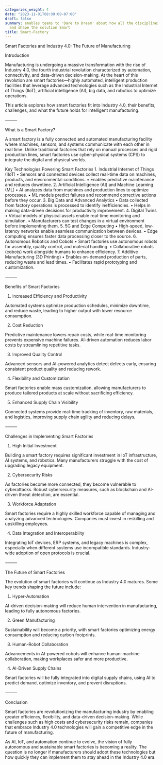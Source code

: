 ```yaml
---
categories_weight: 4
date: "2023-11-01T08:00:00-07:00"
draft: false
summary: enables teams to 'Dare to Dream' about how all the disciplines can resonate
  and shape the solution Smart
title: Smart-Factory
---
```

Smart Factories and Industry 4.0: The Future of Manufacturing

Introduction

Manufacturing is undergoing a massive transformation with the rise of Industry 4.0, the fourth industrial revolution characterized by automation, connectivity, and data-driven decision-making. At the heart of this revolution are smart factories—highly automated, intelligent production facilities that leverage advanced technologies such as the Industrial Internet of Things (IIoT), artificial intelligence (AI), big data, and robotics to optimize operations.

This article explores how smart factories fit into Industry 4.0, their benefits, challenges, and what the future holds for intelligent manufacturing.

⸻

What is a Smart Factory?

A smart factory is a fully connected and automated manufacturing facility where machines, sensors, and systems communicate with each other in real time. Unlike traditional factories that rely on manual processes and rigid production lines, smart factories use cyber-physical systems (CPS) to integrate the digital and physical worlds.

Key Technologies Powering Smart Factories
	1.	Industrial Internet of Things (IIoT)
	•	Sensors and connected devices collect real-time data on machines, products, and environmental conditions.
	•	Enables predictive maintenance and reduces downtime.
	2.	Artificial Intelligence (AI) and Machine Learning (ML)
	•	AI analyzes data from machines and production lines to optimize processes.
	•	ML models predict failures and recommend corrective actions before they occur.
	3.	Big Data and Advanced Analytics
	•	Data collected from factory operations is processed to identify inefficiencies.
	•	Helps in making data-driven decisions for productivity improvement.
	4.	Digital Twins
	•	Virtual models of physical assets enable real-time monitoring and simulation.
	•	Manufacturers can test changes in a virtual environment before implementing them.
	5.	5G and Edge Computing
	•	High-speed, low-latency networks enable seamless communication between devices.
	•	Edge computing ensures faster data processing closer to the source.
	6.	Autonomous Robotics and Cobots
	•	Smart factories use autonomous robots for assembly, quality control, and material handling.
	•	Collaborative robots (cobots) work alongside humans to enhance efficiency.
	7.	Additive Manufacturing (3D Printing)
	•	Enables on-demand production of parts, reducing waste and lead times.
	•	Facilitates rapid prototyping and customization.

⸻

Benefits of Smart Factories

1. Increased Efficiency and Productivity

Automated systems optimize production schedules, minimize downtime, and reduce waste, leading to higher output with lower resource consumption.

2. Cost Reduction

Predictive maintenance lowers repair costs, while real-time monitoring prevents expensive machine failures. AI-driven automation reduces labor costs by streamlining repetitive tasks.

3. Improved Quality Control

Advanced sensors and AI-powered analytics detect defects early, ensuring consistent product quality and reducing rework.

4. Flexibility and Customization

Smart factories enable mass customization, allowing manufacturers to produce tailored products at scale without sacrificing efficiency.

5. Enhanced Supply Chain Visibility

Connected systems provide real-time tracking of inventory, raw materials, and logistics, improving supply chain agility and reducing delays.

⸻

Challenges in Implementing Smart Factories

1. High Initial Investment

Building a smart factory requires significant investment in IoT infrastructure, AI systems, and robotics. Many manufacturers struggle with the cost of upgrading legacy equipment.

2. Cybersecurity Risks

As factories become more connected, they become vulnerable to cyberattacks. Robust cybersecurity measures, such as blockchain and AI-driven threat detection, are essential.

3. Workforce Adaptation

Smart factories require a highly skilled workforce capable of managing and analyzing advanced technologies. Companies must invest in reskilling and upskilling employees.

4. Data Integration and Interoperability

Integrating IoT devices, ERP systems, and legacy machines is complex, especially when different systems use incompatible standards. Industry-wide adoption of open protocols is crucial.

⸻

The Future of Smart Factories

The evolution of smart factories will continue as Industry 4.0 matures. Some key trends shaping the future include:

1. Hyper-Automation

AI-driven decision-making will reduce human intervention in manufacturing, leading to fully autonomous factories.

2. Green Manufacturing

Sustainability will become a priority, with smart factories optimizing energy consumption and reducing carbon footprints.

3. Human-Robot Collaboration

Advancements in AI-powered cobots will enhance human-machine collaboration, making workplaces safer and more productive.

4. AI-Driven Supply Chains

Smart factories will be fully integrated into digital supply chains, using AI to predict demand, optimize inventory, and prevent disruptions.

⸻

Conclusion

Smart factories are revolutionizing the manufacturing industry by enabling greater efficiency, flexibility, and data-driven decision-making. While challenges such as high costs and cybersecurity risks remain, companies that embrace Industry 4.0 technologies will gain a competitive edge in the future of manufacturing.

As AI, IoT, and automation continue to evolve, the vision of fully autonomous and sustainable smart factories is becoming a reality. The question is no longer if manufacturers should adopt these technologies but how quickly they can implement them to stay ahead in the Industry 4.0 era.
